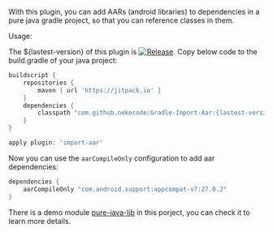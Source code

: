 With this plugin, you can add AARs (android libraries) to dependencies in a pure java gradle project, so that you can reference classes in them.

Usage:

The ${lastest-version} of this plugin is [![Release](https://jitpack.io/v/nekocode/Gradle-Import-Aar.svg)](https://jitpack.io/#nekocode/Gradle-Import-Aar). Copy below code to the build.gradle of your java project:

```gradle
buildscript {
    repositories {
        maven { url 'https://jitpack.io' }
    }
    dependencies {
        classpath "com.github.nekocode:Gradle-Import-Aar:{lastest-version}"
    }
}

apply plugin: 'import-aar'
```

Now you can use the `aarCompileOnly` configuration to add aar dependencies:

```gradle
dependencies {
    aarCompileOnly "com.android.support:appcompat-v7:27.0.2"
}
```

There is a demo module [pure-java-lib](pure-java-lib) in this porject, you can check it to learn more details.
